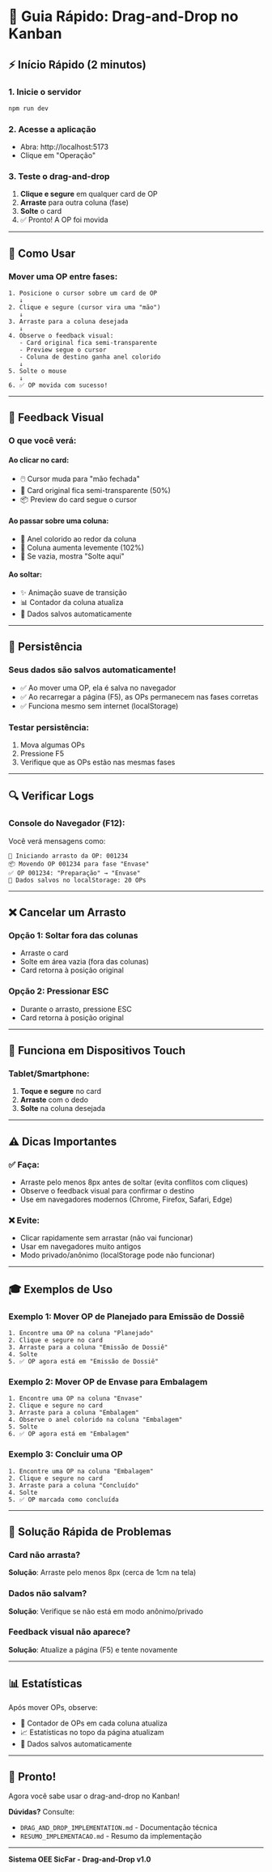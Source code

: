 # 🚀 Guia Rápido: Drag-and-Drop no Kanban

## ⚡ Início Rápido (2 minutos)

### 1. Inicie o servidor
```bash
npm run dev
```

### 2. Acesse a aplicação
- Abra: http://localhost:5173
- Clique em "Operação"

### 3. Teste o drag-and-drop
1. **Clique e segure** em qualquer card de OP
2. **Arraste** para outra coluna (fase)
3. **Solte** o card
4. ✅ Pronto! A OP foi movida

---

## 🎯 Como Usar

### Mover uma OP entre fases:

```
1. Posicione o cursor sobre um card de OP
   ↓
2. Clique e segure (cursor vira uma "mão")
   ↓
3. Arraste para a coluna desejada
   ↓
4. Observe o feedback visual:
   - Card original fica semi-transparente
   - Preview segue o cursor
   - Coluna de destino ganha anel colorido
   ↓
5. Solte o mouse
   ↓
6. ✅ OP movida com sucesso!
```

---

## 👀 Feedback Visual

### O que você verá:

#### Ao clicar no card:
- 🖱️ Cursor muda para "mão fechada"
- 👻 Card original fica semi-transparente (50%)
- 📦 Preview do card segue o cursor

#### Ao passar sobre uma coluna:
- 💍 Anel colorido ao redor da coluna
- 📏 Coluna aumenta levemente (102%)
- 📝 Se vazia, mostra "Solte aqui"

#### Ao soltar:
- ✨ Animação suave de transição
- 📊 Contador da coluna atualiza
- 💾 Dados salvos automaticamente

---

## 💾 Persistência

### Seus dados são salvos automaticamente!

- ✅ Ao mover uma OP, ela é salva no navegador
- ✅ Ao recarregar a página (F5), as OPs permanecem nas fases corretas
- ✅ Funciona mesmo sem internet (localStorage)

### Testar persistência:
1. Mova algumas OPs
2. Pressione F5
3. Verifique que as OPs estão nas mesmas fases

---

## 🔍 Verificar Logs

### Console do Navegador (F12):

Você verá mensagens como:

```
🎯 Iniciando arrasto da OP: 001234
📦 Movendo OP 001234 para fase "Envase"
✅ OP 001234: "Preparação" → "Envase"
💾 Dados salvos no localStorage: 20 OPs
```

---

## ❌ Cancelar um Arrasto

### Opção 1: Soltar fora das colunas
- Arraste o card
- Solte em área vazia (fora das colunas)
- Card retorna à posição original

### Opção 2: Pressionar ESC
- Durante o arrasto, pressione ESC
- Card retorna à posição original

---

## 📱 Funciona em Dispositivos Touch

### Tablet/Smartphone:
1. **Toque e segure** no card
2. **Arraste** com o dedo
3. **Solte** na coluna desejada

---

## ⚠️ Dicas Importantes

### ✅ Faça:
- Arraste pelo menos 8px antes de soltar (evita conflitos com cliques)
- Observe o feedback visual para confirmar o destino
- Use em navegadores modernos (Chrome, Firefox, Safari, Edge)

### ❌ Evite:
- Clicar rapidamente sem arrastar (não vai funcionar)
- Usar em navegadores muito antigos
- Modo privado/anônimo (localStorage pode não funcionar)

---

## 🎓 Exemplos de Uso

### Exemplo 1: Mover OP de Planejado para Emissão de Dossiê
```
1. Encontre uma OP na coluna "Planejado"
2. Clique e segure no card
3. Arraste para a coluna "Emissão de Dossiê"
4. Solte
5. ✅ OP agora está em "Emissão de Dossiê"
```

### Exemplo 2: Mover OP de Envase para Embalagem
```
1. Encontre uma OP na coluna "Envase"
2. Clique e segure no card
3. Arraste para a coluna "Embalagem"
4. Observe o anel colorido na coluna "Embalagem"
5. Solte
6. ✅ OP agora está em "Embalagem"
```

### Exemplo 3: Concluir uma OP
```
1. Encontre uma OP na coluna "Embalagem"
2. Clique e segure no card
3. Arraste para a coluna "Concluído"
4. Solte
5. ✅ OP marcada como concluída
```

---

## 🔧 Solução Rápida de Problemas

### Card não arrasta?
**Solução**: Arraste pelo menos 8px (cerca de 1cm na tela)

### Dados não salvam?
**Solução**: Verifique se não está em modo anônimo/privado

### Feedback visual não aparece?
**Solução**: Atualize a página (F5) e tente novamente

---

## 📊 Estatísticas

Após mover OPs, observe:
- 🔢 Contador de OPs em cada coluna atualiza
- 📈 Estatísticas no topo da página atualizam
- 💾 Dados salvos automaticamente

---

## 🎉 Pronto!

Agora você sabe usar o drag-and-drop no Kanban!

**Dúvidas?** Consulte:
- `DRAG_AND_DROP_IMPLEMENTATION.md` - Documentação técnica
- `RESUMO_IMPLEMENTACAO.md` - Resumo da implementação

---

**Sistema OEE SicFar - Drag-and-Drop v1.0**

